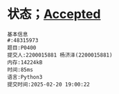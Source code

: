 # 状态；[Accepted](http://dsbpython.openjudge.cn/dspythonbook/solution/48315973/)
```
基本信息
#:48315973
题目:P0400
提交人:2200015881 杨济泽(2200015881)
内存:14224kB
时间:85ms
语言:Python3
提交时间:2025-02-20 19:00:22
```
